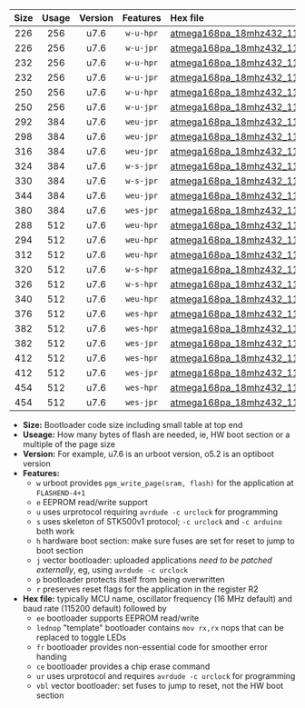 |Size|Usage|Version|Features|Hex file|
|:-:|:-:|:-:|:-:|:--|
|226|256|u7.6|`w-u-hpr`|[atmega168pa_18mhz432_115200bps_ur.hex](https://raw.githubusercontent.com/stefanrueger/urboot/main/atmega168pa_18mhz432_115200bps_ur.hex)|
|226|256|u7.6|`w-u-jpr`|[atmega168pa_18mhz432_115200bps_ur_vbl.hex](https://raw.githubusercontent.com/stefanrueger/urboot/main/atmega168pa_18mhz432_115200bps_ur_vbl.hex)|
|232|256|u7.6|`w-u-hpr`|[atmega168pa_18mhz432_115200bps_lednop_ur.hex](https://raw.githubusercontent.com/stefanrueger/urboot/main/atmega168pa_18mhz432_115200bps_lednop_ur.hex)|
|232|256|u7.6|`w-u-jpr`|[atmega168pa_18mhz432_115200bps_lednop_ur_vbl.hex](https://raw.githubusercontent.com/stefanrueger/urboot/main/atmega168pa_18mhz432_115200bps_lednop_ur_vbl.hex)|
|250|256|u7.6|`w-u-hpr`|[atmega168pa_18mhz432_115200bps_lednop_fr_ur.hex](https://raw.githubusercontent.com/stefanrueger/urboot/main/atmega168pa_18mhz432_115200bps_lednop_fr_ur.hex)|
|250|256|u7.6|`w-u-jpr`|[atmega168pa_18mhz432_115200bps_lednop_fr_ur_vbl.hex](https://raw.githubusercontent.com/stefanrueger/urboot/main/atmega168pa_18mhz432_115200bps_lednop_fr_ur_vbl.hex)|
|292|384|u7.6|`weu-jpr`|[atmega168pa_18mhz432_115200bps_ee_ur_vbl.hex](https://raw.githubusercontent.com/stefanrueger/urboot/main/atmega168pa_18mhz432_115200bps_ee_ur_vbl.hex)|
|298|384|u7.6|`weu-jpr`|[atmega168pa_18mhz432_115200bps_ee_lednop_ur_vbl.hex](https://raw.githubusercontent.com/stefanrueger/urboot/main/atmega168pa_18mhz432_115200bps_ee_lednop_ur_vbl.hex)|
|316|384|u7.6|`weu-jpr`|[atmega168pa_18mhz432_115200bps_ee_lednop_fr_ur_vbl.hex](https://raw.githubusercontent.com/stefanrueger/urboot/main/atmega168pa_18mhz432_115200bps_ee_lednop_fr_ur_vbl.hex)|
|324|384|u7.6|`w-s-jpr`|[atmega168pa_18mhz432_115200bps_vbl.hex](https://raw.githubusercontent.com/stefanrueger/urboot/main/atmega168pa_18mhz432_115200bps_vbl.hex)|
|330|384|u7.6|`w-s-jpr`|[atmega168pa_18mhz432_115200bps_lednop_vbl.hex](https://raw.githubusercontent.com/stefanrueger/urboot/main/atmega168pa_18mhz432_115200bps_lednop_vbl.hex)|
|344|384|u7.6|`weu-jpr`|[atmega168pa_18mhz432_115200bps_ee_lednop_fr_ce_ur_vbl.hex](https://raw.githubusercontent.com/stefanrueger/urboot/main/atmega168pa_18mhz432_115200bps_ee_lednop_fr_ce_ur_vbl.hex)|
|380|384|u7.6|`wes-jpr`|[atmega168pa_18mhz432_115200bps_ee_vbl.hex](https://raw.githubusercontent.com/stefanrueger/urboot/main/atmega168pa_18mhz432_115200bps_ee_vbl.hex)|
|288|512|u7.6|`weu-hpr`|[atmega168pa_18mhz432_115200bps_ee_ur.hex](https://raw.githubusercontent.com/stefanrueger/urboot/main/atmega168pa_18mhz432_115200bps_ee_ur.hex)|
|294|512|u7.6|`weu-hpr`|[atmega168pa_18mhz432_115200bps_ee_lednop_ur.hex](https://raw.githubusercontent.com/stefanrueger/urboot/main/atmega168pa_18mhz432_115200bps_ee_lednop_ur.hex)|
|312|512|u7.6|`weu-hpr`|[atmega168pa_18mhz432_115200bps_ee_lednop_fr_ur.hex](https://raw.githubusercontent.com/stefanrueger/urboot/main/atmega168pa_18mhz432_115200bps_ee_lednop_fr_ur.hex)|
|320|512|u7.6|`w-s-hpr`|[atmega168pa_18mhz432_115200bps.hex](https://raw.githubusercontent.com/stefanrueger/urboot/main/atmega168pa_18mhz432_115200bps.hex)|
|326|512|u7.6|`w-s-hpr`|[atmega168pa_18mhz432_115200bps_lednop.hex](https://raw.githubusercontent.com/stefanrueger/urboot/main/atmega168pa_18mhz432_115200bps_lednop.hex)|
|340|512|u7.6|`weu-hpr`|[atmega168pa_18mhz432_115200bps_ee_lednop_fr_ce_ur.hex](https://raw.githubusercontent.com/stefanrueger/urboot/main/atmega168pa_18mhz432_115200bps_ee_lednop_fr_ce_ur.hex)|
|376|512|u7.6|`wes-hpr`|[atmega168pa_18mhz432_115200bps_ee.hex](https://raw.githubusercontent.com/stefanrueger/urboot/main/atmega168pa_18mhz432_115200bps_ee.hex)|
|382|512|u7.6|`wes-hpr`|[atmega168pa_18mhz432_115200bps_ee_lednop.hex](https://raw.githubusercontent.com/stefanrueger/urboot/main/atmega168pa_18mhz432_115200bps_ee_lednop.hex)|
|382|512|u7.6|`wes-jpr`|[atmega168pa_18mhz432_115200bps_ee_lednop_vbl.hex](https://raw.githubusercontent.com/stefanrueger/urboot/main/atmega168pa_18mhz432_115200bps_ee_lednop_vbl.hex)|
|412|512|u7.6|`wes-hpr`|[atmega168pa_18mhz432_115200bps_ee_lednop_fr.hex](https://raw.githubusercontent.com/stefanrueger/urboot/main/atmega168pa_18mhz432_115200bps_ee_lednop_fr.hex)|
|412|512|u7.6|`wes-jpr`|[atmega168pa_18mhz432_115200bps_ee_lednop_fr_vbl.hex](https://raw.githubusercontent.com/stefanrueger/urboot/main/atmega168pa_18mhz432_115200bps_ee_lednop_fr_vbl.hex)|
|454|512|u7.6|`wes-hpr`|[atmega168pa_18mhz432_115200bps_ee_lednop_fr_ce.hex](https://raw.githubusercontent.com/stefanrueger/urboot/main/atmega168pa_18mhz432_115200bps_ee_lednop_fr_ce.hex)|
|454|512|u7.6|`wes-jpr`|[atmega168pa_18mhz432_115200bps_ee_lednop_fr_ce_vbl.hex](https://raw.githubusercontent.com/stefanrueger/urboot/main/atmega168pa_18mhz432_115200bps_ee_lednop_fr_ce_vbl.hex)|

- **Size:** Bootloader code size including small table at top end
- **Useage:** How many bytes of flash are needed, ie, HW boot section or a multiple of the page size
- **Version:** For example, u7.6 is an urboot version, o5.2 is an optiboot version
- **Features:**
  + `w` urboot provides `pgm_write_page(sram, flash)` for the application at `FLASHEND-4+1`
  + `e` EEPROM read/write support
  + `u` uses urprotocol requiring `avrdude -c urclock` for programming
  + `s` uses skeleton of STK500v1 protocol; `-c urclock` and `-c arduino` both work
  + `h` hardware boot section: make sure fuses are set for reset to jump to boot section
  + `j` vector bootloader: uploaded applications *need to be patched externally*, eg, using `avrdude -c urclock`
  + `p` bootloader protects itself from being overwritten
  + `r` preserves reset flags for the application in the register R2
- **Hex file:** typically MCU name, oscillator frequency (16 MHz default) and baud rate (115200 default) followed by
  + `ee` bootloader supports EEPROM read/write
  + `lednop` "template" bootloader contains `mov rx,rx` nops that can be replaced to toggle LEDs
  + `fr` bootloader provides non-essential code for smoother error handing
  + `ce` bootloader provides a chip erase command
  + `ur` uses urprotocol and requires `avrdude -c urclock` for programming
  + `vbl` vector bootloader: set fuses to jump to reset, not the HW boot section
